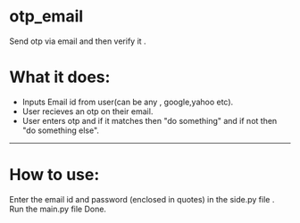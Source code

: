 # otp_email
Send otp via email and then verify it .
<h1>What it does:</h1>
<ul>
<li>Inputs Email id from user(can be any , google,yahoo etc).</li>
<li>User recieves an otp on their email.</li>
<li>User enters otp and if it matches then "do something" and if not then "do something else".</li>
</ul>
<hr>
<h1>How to use:</h1>
Enter the email id and password (enclosed in quotes) in the side.py file .
Run the main.py file
Done.
